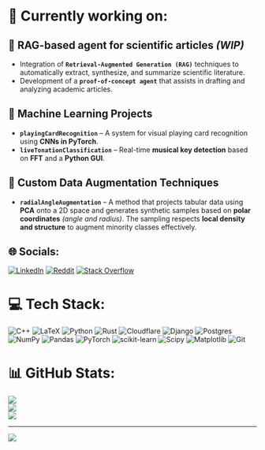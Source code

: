 # 🔬 Currently working on:

## 🧠 **RAG-based agent for scientific articles** *(WIP)*  
- Integration of **`Retrieval-Augmented Generation (RAG)`** techniques to automatically extract, synthesize, and summarize scientific literature.  
- Development of a **`proof-of-concept agent`** that assists in drafting and analyzing academic articles.


## 🤖 **Machine Learning Projects**
- **`playingCardRecognition`** – A system for visual playing card recognition using **CNNs in PyTorch**.
- **`liveTonationClassification`** – Real-time **musical key detection** based on **FFT** and a **Python GUI**.


## 🧪 **Custom Data Augmentation Techniques**
- **`radialAngleAugmentation`** – A method that projects tabular data using **PCA** onto a 2D space and generates synthetic samples based on **polar coordinates** *(angle and radius)*. The sampling respects **local density and structure** to augment minority classes effectively.

## 🌐 Socials:
[![LinkedIn](https://img.shields.io/badge/LinkedIn-%230077B5.svg?logo=linkedin&logoColor=white)](https://linkedin.com/in/jaromek) [![Reddit](https://img.shields.io/badge/Reddit-%23FF4500.svg?logo=Reddit&logoColor=white)](https://reddit.com/user/jaromek) [![Stack Overflow](https://img.shields.io/badge/-Stackoverflow-FE7A16?logo=stack-overflow&logoColor=white)](https://stackoverflow.com/users/22343593) 

# 💻 Tech Stack:
![C++](https://img.shields.io/badge/c++-%2300599C.svg?style=for-the-badge&logo=c%2B%2B&logoColor=white) ![LaTeX](https://img.shields.io/badge/latex-%23008080.svg?style=for-the-badge&logo=latex&logoColor=white) ![Python](https://img.shields.io/badge/python-3670A0?style=for-the-badge&logo=python&logoColor=ffdd54) ![Rust](https://img.shields.io/badge/rust-%23000000.svg?style=for-the-badge&logo=rust&logoColor=white) ![Cloudflare](https://img.shields.io/badge/Cloudflare-F38020?style=for-the-badge&logo=Cloudflare&logoColor=white) ![Django](https://img.shields.io/badge/django-%23092E20.svg?style=for-the-badge&logo=django&logoColor=white) ![Postgres](https://img.shields.io/badge/postgres-%23316192.svg?style=for-the-badge&logo=postgresql&logoColor=white) ![NumPy](https://img.shields.io/badge/numpy-%23013243.svg?style=for-the-badge&logo=numpy&logoColor=white) ![Pandas](https://img.shields.io/badge/pandas-%23150458.svg?style=for-the-badge&logo=pandas&logoColor=white) ![PyTorch](https://img.shields.io/badge/PyTorch-%23EE4C2C.svg?style=for-the-badge&logo=PyTorch&logoColor=white) ![scikit-learn](https://img.shields.io/badge/scikit--learn-%23F7931E.svg?style=for-the-badge&logo=scikit-learn&logoColor=white) ![Scipy](https://img.shields.io/badge/SciPy-%230C55A5.svg?style=for-the-badge&logo=scipy&logoColor=%white) ![Matplotlib](https://img.shields.io/badge/Matplotlib-%23ffffff.svg?style=for-the-badge&logo=Matplotlib&logoColor=black) ![Git](https://img.shields.io/badge/git-%23F05033.svg?style=for-the-badge&logo=git&logoColor=white)
# 📊 GitHub Stats:
![](https://github-readme-stats.vercel.app/api?username=jaromek&theme=transparent&hide_border=false&include_all_commits=true&count_private=true)<br/>
![](https://nirzak-streak-stats.vercel.app/?user=jaromek&theme=transparent&hide_border=false)<br/>
![](https://github-readme-stats.vercel.app/api/top-langs/?username=jaromek&theme=transparent&hide_border=false&include_all_commits=true&count_private=true&layout=compact)

---
[![](https://visitcount.itsvg.in/api?id=jaromek&icon=0&color=0)](https://visitcount.itsvg.in)

<!-- Proudly created with GPRM ( https://gprm.itsvg.in ) -->
